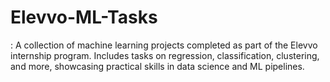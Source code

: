 # Elevvo-ML-Tasks
: A collection of machine learning projects completed as part of the Elevvo internship program. Includes tasks on regression, classification, clustering, and more, showcasing practical skills in data science and ML pipelines.

